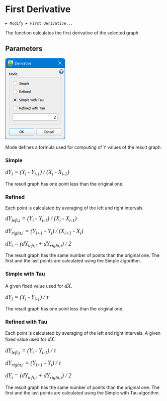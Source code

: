 # First Derivative

```
► Modify ► First Derivative...
```
The function calculates the first derivative of the selected graph.

## Parameters

![Derivative](./images/modify_derivative.png)

Mode defines a formula used for computing of Y values of the result graph.

### Simple

<span style="font-family:Times New Roman;font-size:14pt"><i>
dY<sub>i</sub> = (Y<sub>i</sub> - Y<sub>i-1</sub>) / (X<sub>i</sub> - X<sub>i-1</sub>)
</i></span>

The result graph has one point less than the original one.

### Refined

Each point is calculated by averaging of the left and right intervals.

<span style="font-family:Times New Roman;font-size:14pt"><i>
dY<sub>left,i</sub> = (Y<sub>i</sub> - Y<sub>i-1</sub>) / (X<sub>i</sub> - X<sub>i-1</sub>)
</i></span>

<span style="font-family:Times New Roman;font-size:14pt"><i>
dY<sub>right,i</sub> = (Y<sub>i+1</sub> - Y<sub>i</sub>) / (X<sub>i+1</sub> - X<sub>i</sub>)
</i></span>

<span style="font-family:Times New Roman;font-size:14pt"><i>
dY<sub>i</sub> = (dY<sub>left,i</sub> + dY<sub>right,i</sub>) / 2
</i></span>

The result graph has the same number of points than the original one. The first and the last points are calculated using the Simple algorithm.

### Simple with Tau

A given fixed value used for <span style="font-family:Times New Roman;font-size:14pt"><i>dX</i></span>.

<span style="font-family:Times New Roman;font-size:14pt"><i>
dY<sub>i</sub> = (Y<sub>i</sub> - Y<sub>i-1</sub>) / τ
</i></span>

The result graph has one point less than the original one.

### Refined with Tau

Each point is calculated by averaging of the left and right intervals. A given fixed value used for <span style="font-family:Times New Roman;font-size:14pt"><i>dX</i></span>.

<span style="font-family:Times New Roman;font-size:14pt"><i>
dY<sub>left,i</sub> = (Y<sub>i</sub> - Y<sub>i-1</sub>) / τ
</i></span>

<span style="font-family:Times New Roman;font-size:14pt"><i>
dY<sub>right,i</sub> = (Y<sub>i+1</sub> - Y<sub>i</sub>) / τ
</i></span>

<span style="font-family:Times New Roman;font-size:14pt"><i>
dY<sub>i</sub> = (dY<sub>left,i</sub> + dY<sub>right,i</sub>) / 2
</i></span>

The result graph has the same number of points than the original one. The first and the last points are calculated using the Simple with Tau algorithm.
